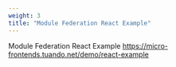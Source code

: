 ```yaml
---
weight: 3
title: "Module Federation React Example"
---
```


Module Federation React Example
https://micro-frontends.tuando.net/demo/react-example